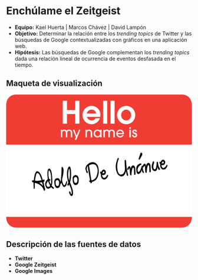Enchúlame el Zeitgeist 
========================================================
- **Equipo:** Kael Huerta | Marcos Chávez | David Lampón
- **Objetivo:** Determinar la relación entre los *trending topics* de Twitter y las búsquedas de Google contextualizadas con gráficos en una aplicación web.
- **Hipótesis:** Las búsquedas de Google complementan los *trending topics* dada una relación lineal de ocurrencia de eventos desfasada en el tiempo.


Maqueta de visualización
-------------------------------------------------------
![hola](images/hello.png)

Descripción de las fuentes de datos
--------------------------------------------------------
- **Twitter**
- **Google Zeitgeist**
- **Google Images**

